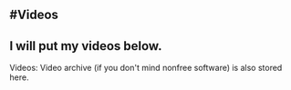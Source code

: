 #Videos
---
I will put my videos below.
---
Videos:
Video archive (if you don't mind nonfree software) is also stored here.
